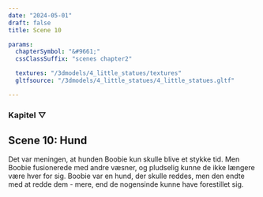 ```yaml
---
date: "2024-05-01"
draft: false
title: Scene 10

params:
  chapterSymbol: "&#9661;"
  cssClassSuffix: "scenes chapter2"

  textures: "/3dmodels/4_little_statues/textures"
  gltfsource: "/3dmodels/4_little_statues/4_little_statues.gltf"

---
```

### Kapitel &#9661;
## Scene 10: Hund
<canvas id="c"></canvas>

Det var meningen, at hunden Boobie kun skulle blive et stykke tid. Men Boobie fusionerede med andre væsner, og pludselig kunne de ikke længere være hver for sig. Boobie var en hund, der skulle reddes, men den endte med at redde dem - mere, end de nogensinde kunne have forestillet sig.
